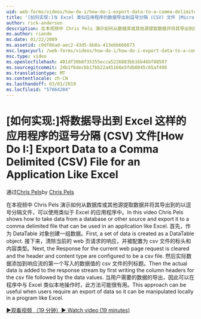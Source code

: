 ```yaml
---
uid: web-forms/videos/how-do-i/how-do-i-export-data-to-a-comma-delimited-csv-file-for-an-application-like-excel
title: '[如何实现:]与 Excel 类似应用程序的数据导出到逗号分隔 (CSV) 文件 |Microsoft Docs'
author: rick-anderson
description: 在本视频中 Chris Pels 演示如何从数据库或其他源提取数据并将其导出到的以逗号分隔文件，可在应用程序 li...
ms.author: riande
ms.date: 01/22/2009
ms.assetid: c9df86ad-aec2-43d5-bb8a-413ebb666673
msc.legacyurl: /web-forms/videos/how-do-i/how-do-i-export-data-to-a-comma-delimited-csv-file-for-an-application-like-excel
msc.type: video
ms.openlocfilehash: 401df30b8f35355ecca5226883bb16b46bf88507
ms.sourcegitcommit: 24b1f6decbb17bb22a45166e5fdb0845c65af498
ms.translationtype: MT
ms.contentlocale: zh-CN
ms.lasthandoff: 03/01/2019
ms.locfileid: "57064204"
---
```

<a name="how-do-i-export-data-to-a-comma-delimited-csv-file-for-an-application-like-excel"></a><span data-ttu-id="95d8b-103">[如何实现:]将数据导出到 Excel 这样的应用程序的逗号分隔 (CSV) 文件</span><span class="sxs-lookup"><span data-stu-id="95d8b-103">[How Do I:] Export Data to a Comma Delimited (CSV) File for an Application Like Excel</span></span>
====================
<span data-ttu-id="95d8b-104">通过[Chris Pels](https://twitter.com/chrispels)</span><span class="sxs-lookup"><span data-stu-id="95d8b-104">by [Chris Pels](https://twitter.com/chrispels)</span></span>

<span data-ttu-id="95d8b-105">在本视频中 Chris Pels 演示如何从数据库或其他源提取数据并将其导出到的以逗号分隔文件，可以使用类似于 Excel 的应用程序中。</span><span class="sxs-lookup"><span data-stu-id="95d8b-105">In this video Chris Pels shows how to take data from a database or other source and export it to a comma delimited file that can be used in an application like Excel.</span></span> <span data-ttu-id="95d8b-106">首先，作为 DataTable 对象创建一组数据。</span><span class="sxs-lookup"><span data-stu-id="95d8b-106">First, a set of data is created as a DataTable object.</span></span> <span data-ttu-id="95d8b-107">接下来，清除当前的 web 页请求的响应，并被配置为 csv 文件的标头和内容类型。</span><span class="sxs-lookup"><span data-stu-id="95d8b-107">Next, the Response for the current web page request is cleared and the header and content type are configured to be a csv file.</span></span> <span data-ttu-id="95d8b-108">然后实际数据添加到响应流的第一个写入的数据值的 csv 文件的列标题。</span><span class="sxs-lookup"><span data-stu-id="95d8b-108">Then the actual data is added to the response stream by first writing the column headers for the csv file followed by the data values.</span></span> <span data-ttu-id="95d8b-109">当用户需要的数据的导出，因此可以在程序中与 Excel 类似本地操作时，此方法可能很有用。</span><span class="sxs-lookup"><span data-stu-id="95d8b-109">This approach can be useful when users require an export of data so it can be manipulated locally in a program like Excel.</span></span>

[<span data-ttu-id="95d8b-110">&#9654;观看视频 （19 分钟）</span><span class="sxs-lookup"><span data-stu-id="95d8b-110">&#9654; Watch video (19 minutes)</span></span>](https://channel9.msdn.com/Blogs/ASP-NET-Site-Videos/how-do-i-export-data-to-a-comma-delimited-csv-file-for-an-application-like-excel)
